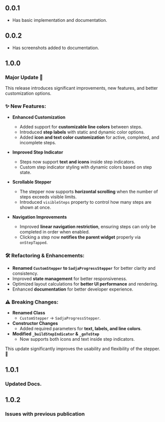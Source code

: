 ## 0.0.1

* Has basic implementation and documentation.

## 0.0.2

* Has screenshots added to documentation.

## 1.0.0

### Major Update 🚀

This release introduces significant improvements, new features, and better customization options. 

### ✨ New Features:
- **Enhanced Customization**  
  - Added support for **customizable line colors** between steps.  
  - Introduced **step labels** with static and dynamic color options.  
  - Added **icon and text color customization** for active, completed, and incomplete steps.  

- **Improved Step Indicator**  
  - Steps now support **text and icons** inside step indicators.  
  - Custom step indicator styling with dynamic colors based on step state.  

- **Scrollable Stepper**  
  - The stepper now supports **horizontal scrolling** when the number of steps exceeds visible limits.  
  - Introduced `visibleSteps` property to control how many steps are shown at once.  

- **Navigation Improvements**  
  - Improved **linear navigation restriction**, ensuring steps can only be completed in order when enabled.  
  - Clicking a step now **notifies the parent widget** properly via `onStepTapped`.  

### 🛠️ Refactoring & Enhancements:
- **Renamed `CustomStepper` to `SadjaProgressStepper`** for better clarity and consistency.  
- Improved **state management** for better responsiveness.  
- Optimized layout calculations for **better UI performance** and rendering.  
- Enhanced **documentation** for better developer experience.  

### ⚠️ Breaking Changes:
- **Renamed Class**  
  - `CustomStepper` → `SadjaProgressStepper`.  
- **Constructor Changes**  
  - Added required parameters for **text, labels, and line colors**.  
- **Modified `_buildStepIndicator` & `_goToStep`**  
  - Now supports both icons and text inside step indicators.  

This update significantly improves the usability and flexibility of the stepper. 🚀  

## 1.0.1

### Updated Docs.

## 1.0.2

### Issues with previous publication